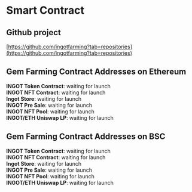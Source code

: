 # Smart Contract

## Github project

[https://github.com/ingotfarming?tab=repositories](https://github.com/ingotfarming?tab=repositories)

## Gem Farming Contract Addresses on Ethereum

**INGOT Token Contract**: waiting for launch  
**INGOT NFT Contract**: waiting for launch  
**Ingot Store**: waiting for launch  
**INGOT Pre Sale**: waiting for launch  
**INGOT NFT Pool**: waiting for launch  
**INGOT/ETH Uniswap LP**: waiting for launch

## Gem Farming Contract Addresses on BSC

**INGOT Token Contract**: waiting for launch  
**INGOT NFT Contract**: waiting for launch  
**Ingot Store**: waiting for launch  
**INGOT Pre Sale**: waiting for launch  
**INGOT NFT Pool**: waiting for launch  
**INGOT/ETH Uniswap LP**: waiting for launch

